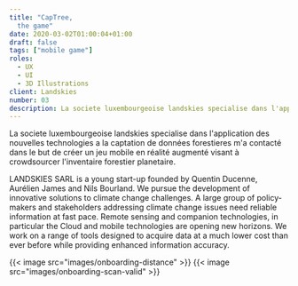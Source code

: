 ```yaml
---
title: "CapTree,
  the game"
date: 2020-03-02T01:00:04+01:00
draft: false
tags: ["mobile game"]
roles:
  - UX
  - UI
  - 3D Illustrations
client: Landskies
number: 03
description: La societe luxembourgeoise landskies specialise dans l'application des nouvelles technologies a la captation de données forestieres m'a contacté dans le but de créer un jeu mobile en réalité augmenté visant à crowdsourcer l'inventaire forestier planetaire.
---
```


La societe luxembourgeoise landskies specialise dans l'application des nouvelles technologies a la captation de données forestieres m'a contacté dans le but de créer un jeu mobile en réalité augmenté visant à crowdsourcer l'inventaire forestier planetaire.

<!--more-->

LANDSKIES SARL is a young start-up founded by Quentin Ducenne, Aurélien James and Nils Bourland. We pursue the development of innovative solutions to climate change challenges. A large group of policy-makers and stakeholders addressing climate change issues need reliable information at fast pace. Remote sensing and companion technologies, in particular the Cloud and mobile technologies are opening new horizons. We work on a range of tools designed to acquire data at a much lower cost than ever before while providing enhanced information accuracy.

{{< image src="images/onboarding-distance" >}}
{{< image src="images/onboarding-scan-valid" >}}
